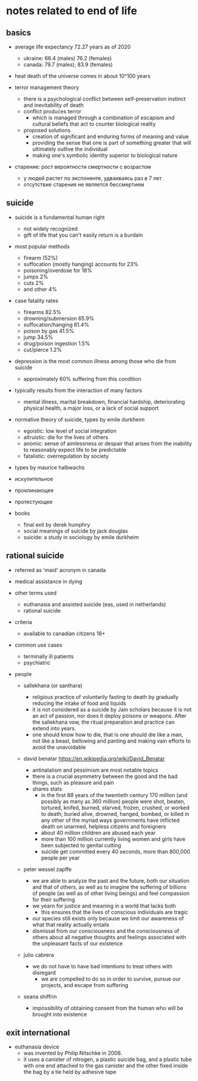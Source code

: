 # notes related to end of life

## basics

- average life expectancy 72.27 years as of 2020
  - ukraine:	66.4 (males) 76.2 (females)
  - canada: 79.7 (males);	83.9 (females)

- heat death of the universe comes in about 10^100 years

- terror management theory
  - there is a psychological conflict between self-preservation instinct and inevitability of death
  - conflict produces terror
    - which is managed through a combination of escapism and cultural beliefs that act to counter biological reality 
  - proposed solutions
    - creation of significant and enduring forms of meaning and value
    - providing the sense that one is part of something greater that will ultimately outlive the individual 
    - making one's symbolic identity superior to biological nature

- старение: рост вероятности смертности с возрастом
  - у людей растет по экспоненте, удваиваясь раз в 7 лет
  - отсутствие старения не является бессмертием
  

## suicide

- suicide is a fundamental human right 
  - not widely recognized
  - gift of life that you can't easily return is a burdain

- most popular methods
  - firearm (52%)
  - suffocation (mostly hanging) accounts for 23%
  - poisoning/overdose for 18%
  - jumps 2%
  - cuts 2%
  - and other 4%

- case fatality rates 
  - firearms 82.5%
  - drowning/submersion 65.9%
  - suffocation/hanging 61.4%
  - poison by gas 41.5%
  - jump 34.5%
  - drug/poison ingestion 1.5%
  - cut/pierce 1.2%

- depression is the most common illness among those who die from suicide
  - approximately 60% suffering from this condition

- typically results from the interaction of many factors
  - mental illness, marital breakdown, financial hardship, deteriorating physical health, a major loss, or a lack of social support

- normative theory of suicide, types by emile durkheim
  - egoistic: low level of social integration
  - altruistic: die for the lives of others
  - anomic: sense of aimlessness or despair that arises from the inability to reasonably expect life to be predictable
  - fatalistic: overregulation by society

 - types by maurice halbwachs
  - искупительное
  - проклинающее
  - протестующее

- books
  - final exit by derek humphry
  - social meanings of suicide by jack douglas
  - suicide: a study in sociology by emile durkheim


## rational suicide

- referred as 'maid' acronym in canada

- medical assistance in dying
- other terms used
  - euthanasia and assisted suicide (eas, used in netherlands)
  - rational suicide

- criteria
  - available to canadian citizens 18+

- common use cases
  - terminally ill patients
  - psychiatric

- people
  - sallekhana (or santhara)
    - religious practice of voluntarily fasting to death by gradually reducing the intake of food and liquids
    - it is not considered as a suicide by Jain scholars because it is not an act of passion, nor does it deploy 
      poisons or weapons. After the sallekhana vow, the ritual preparation and practice can extend into years.
    - one should know how to die, that is one should die like a man, not like a beast, bellowing and panting 
      and making vain efforts to avoid the unavoidable

  - david benatar https://en.wikipedia.org/wiki/David_Benatar
    - antinatalism and pessimism are most notable topics
    - there is a crucial asymmetry between the good and the bad things, such as pleasure and pain
    - shares stats
      - in the first 88 years of the twentieth century 170 million (and possibly as many as 360 million)
        people were shot, beaten, tortured, knifed, burned, starved, frozen, crushed, or worked to death;
        buried alive, drowned, hanged, bombed, or killed in any other of the myriad ways governments have
        inflicted death on unarmed, helpless citizens and foreigners
      - about 40 million children are abused each year
      - more than 100 million currently living women and girls have been subjected to genital cutting
      - suicide get committed every 40 seconds, more than 800,000 people per year
      
  - peter wessel zapffe
    - we are able to analyze the past and the future, both our situation and that of others,
      as well as to imagine the suffering of billions of people (as well as of other living beings)
      and feel compassion for their suffering
    - we yearn for justice and meaning in a world that lacks both
      - this ensures that the lives of conscious individuals are tragic
    - our species still exists only because we limit our awareness of what that reality actually entails
    - dismissal from our consciousness and the consciousness of others about all negative thoughts and 
      feelings associated with the unpleasant facts of our existence
  
  - julio cabrera
    - we do not have to have bad intentions to treat others with disregard
      - we are compelled to do so in order to survive, pursue our projects, and escape from suffering
    
  - seana shiffrin
    - impossibility of obtaining consent from the human who will be brought into existence


## exit international

- euthanasia device
  - was invented by Philip Nitschke in 2008. 
  - it uses a canister of nitrogen, a plastic suicide bag, and a plastic tube with one end attached to the gas canister and the other fixed inside the bag by a tie held by adhesive tape
